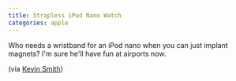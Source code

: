 ```yaml
---
title: Strapless iPod Nano Watch
categories: apple
---
```


Who needs a wristband for an iPod nano when you can just implant magnets? I'm sure he'll have fun at airports now.

(via [Kevin Smith](http://twitter.com/kvnsmth))
